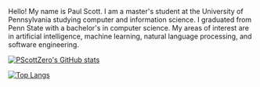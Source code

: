 Hello! My name is Paul Scott. I am a master's student at the University of Pennsylvania studying computer and information science. I graduated from Penn State with a bachelor's in computer science. My areas of interest are in artificial intelligence, machine learning, natural language processing, and software engineering.

[![PScottZero's GitHub stats](https://github-readme-stats.vercel.app/api?username=PScottZero&theme=radical)](https://github.com/anuraghazra/github-readme-stats)

[![Top Langs](https://github-readme-stats.vercel.app/api/top-langs/?username=PScottZero&layout=compact&theme=radical)](https://github.com/anuraghazra/github-readme-stats)


